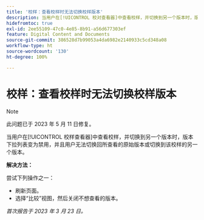 ```yaml
---
title: '校样：查看校样时无法切换校样版本'
description: 当用户在[!UICONTROL 校对查看器]中查看校样，并切换到另一个版本时，版本下拉列表变为禁用，并且用户无法切换回所查看的原始版本或切换到该校样的另一个版本。
hidefromtoc: true
exl-id: 2ee55109-47c0-4e85-8b91-a56d677303ef
feature: Digital Content and Documents
source-git-commit: 386528d7b99053a4da6982e2140933c5cd348a08
workflow-type: ht
source-wordcount: '130'
ht-degree: 100%

---
```


# 校样：查看校样时无法切换校样版本


>[!NOTE]
>
>此问题已于 2023 年 5 月 11 日修复。

当用户在[!UICONTROL 校样查看器]中查看校样，并切换到另一个版本时，版本下拉列表变为禁用，并且用户无法切换回所查看的原始版本或切换到该校样的另一个版本。

**解决方法：**

尝试下列操作之一：

* 刷新页面。
* 选择“比较”视图，然后关闭不想查看的版本。

_首次报告于 2023 年 3 月 23 日。_
